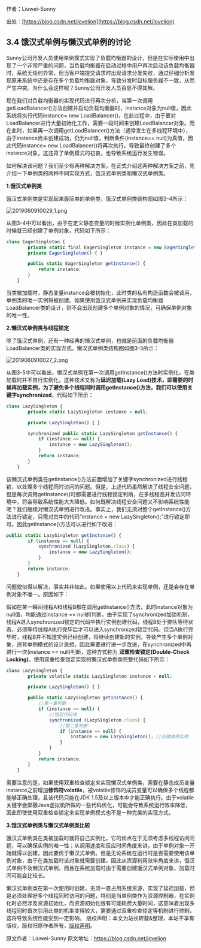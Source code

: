 

  
作者：Liuwei-Sunny

出处：[https://blog.csdn.net/lovelion](https://blog.csdn.net/lovelion)

## 3.4 饿汉式单例与懒汉式单例的讨论

Sunny公司开发人员使用单例模式实现了负载均衡器的设计，但是在实际使用中出现了一个非常严重的问题，当负载均衡器在启动过程中用户再次启动该负载均衡器时，系统无任何异常，但当客户端提交请求时出现请求分发失败，通过仔细分析发现原来系统中还是存在多个负载均衡器对象，导致分发时目标服务器不一致，从而产生冲突。为什么会这样呢？Sunny公司开发人员百思不得其解。

现在我们对负载均衡器的实现代码进行再次分析，当第一次调用getLoadBalancer()方法创建并启动负载均衡器时，instance对象为null值，因此系统将执行代码instance= new LoadBalancer()，在此过程中，由于要对LoadBalancer进行大量初始化工作，需要一段时间来创建LoadBalancer对象。而在此时，如果再一次调用getLoadBalancer()方法（通常发生在多线程环境中），由于instance尚未创建成功，仍为null值，判断条件(instance== null)为真值，因此代码instance= new LoadBalancer()将再次执行，导致最终创建了多个instance对象，这违背了单例模式的初衷，也导致系统运行发生错误。

如何解决该问题？我们至少有两种解决方案，在正式介绍这两种解决方案之前，先介绍一下单例类的两种不同实现方式，饿汉式单例类和懒汉式单例类。

**1.饿汉式单例类**

饿汉式单例类是实现起来最简单的单例类，饿汉式单例类结构图如图3-4所示：

![2019060910029_1.png](https://gitee.com/hezhiyuan007/java-study/raw/master/images/DesignMode2/802bb61c-b2ae-4e9f-b1d9-ac739e10ce76.png)

从图3-4中可以看出，由于在定义静态变量的时候实例化单例类，因此在类加载的时候就已经创建了单例对象，代码如下所示：

```js 
class EagerSingleton {
        private static final EagerSingleton instance = new EagerSingleton();
        private EagerSingleton() { }

        public static EagerSingleton getInstance() {
            return instance;
        }   
    }
```

当类被加载时，静态变量instance会被初始化，此时类的私有构造函数会被调用，单例类的唯一实例将被创建。如果使用饿汉式单例来实现负载均衡器LoadBalancer类的设计，则不会出现创建多个单例对象的情况，可确保单例对象的唯一性。

**2.懒汉式单例类与线程锁定**

除了饿汉式单例，还有一种经典的懒汉式单例，也就是前面的负载均衡器LoadBalancer类的实现方式。懒汉式单例类结构图如图3-5所示：

![2019060910027_2.png](https://gitee.com/hezhiyuan007/java-study/raw/master/images/DesignMode2/d6c7f014-0238-4895-9587-9fc4a52c24b9.png)

从图3-5中可以看出，懒汉式单例在第一次调用getInstance()方法时实例化，在类加载时并不自行实例化，这种技术又称为**延迟加载(Lazy Load)**技术，即需要的时候再加载实例，为了避免多个线程同时调用getInstance()方法，我们可以使用**关键字synchronized**，代码如下所示：

```js 
class LazySingleton {
        private static LazySingleton instance = null;

        private LazySingleton() { }

        synchronized public static LazySingleton getInstance() {
            if (instance == null) {
                instance = new LazySingleton();
            }
            return instance;
        }
    }
```

该懒汉式单例类在getInstance()方法前面增加了关键字synchronized进行线程锁，以处理多个线程同时访问的问题。但是，上述代码虽然解决了线程安全问题，但是每次调用getInstance()时都需要进行线程锁定判断，在多线程高并发访问环境中，将会导致系统性能大大降低。如何既解决线程安全问题又不影响系统性能呢？我们继续对懒汉式单例进行改进。事实上，我们无须对整个getInstance()方法进行锁定，只需对其中的代码“instance = new LazySingleton();”进行锁定即可。因此getInstance()方法可以进行如下改进：


```js 
public static LazySingleton getInstance() {
        if (instance == null) {
            synchronized (LazySingleton.class) {
                instance = new LazySingleton();
            }
        }
        return instance;
    }
```

问题貌似得以解决，事实并非如此。如果使用以上代码来实现单例，还是会存在单例对象不唯一。原因如下：

假如在某一瞬间线程A和线程B都在调用getInstance()方法，此时instance对象为null值，均能通过instance == null的判断。由于实现了synchronized加锁机制，线程A进入synchronized锁定的代码中执行实例创建代码，线程B处于排队等待状态，必须等待线程A执行完毕后才可以进入synchronized锁定代码。但当A执行完毕时，线程B并不知道实例已经创建，将继续创建新的实例，导致产生多个单例对象，违背单例模式的设计思想，因此需要进行进一步改进，在synchronized中再进行一次(instance == null)判断，这种方式称为 **双重检查锁定(Double-Check Locking)**。使用双重检查锁定实现的懒汉式单例类完整代码如下所示：

```js 
class LazySingleton {
        private volatile static LazySingleton instance = null;

        private LazySingleton() { }

        public static LazySingleton getInstance() {
            //第一重判断
            if (instance == null) {
                //锁定代码块
                synchronized (LazySingleton.class) {
                    //第二重判断
                    if (instance == null) {
                        instance = new LazySingleton(); //创建单例实例
                    }
                }
            }
            return instance;
        }
    }
```

需要注意的是，如果使用双重检查锁定来实现懒汉式单例类，需要在静态成员变量instance之前增加**修饰符volatile**，被volatile修饰的成员变量可以确保多个线程都能够正确处理，且该代码只能在JDK 1.5及以上版本中才能正确执行。由于volatile关键字会屏蔽Java虚拟机所做的一些代码优化，可能会导致系统运行效率降低，因此即使使用双重检查锁定来实现单例模式也不是一种完美的实现方式。

**3.饿汉式单例类与懒汉式单例类比较**

饿汉式单例类在类被加载时就将自己实例化，它的优点在于无须考虑多线程访问问题，可以确保实例的唯一性；从调用速度和反应时间角度来讲，由于单例对象一开始就得以创建，因此要优于懒汉式单例。但是无论系统在运行时是否需要使用该单例对象，由于在类加载时该对象就需要创建，因此从资源利用效率角度来讲，饿汉式单例不及懒汉式单例，而且在系统加载时由于需要创建饿汉式单例对象，加载时间可能会比较长。

懒汉式单例类在第一次使用时创建，无须一直占用系统资源，实现了延迟加载，但是必须处理好多个线程同时访问的问题，特别是当单例类作为资源控制器，在实例化时必然涉及资源初始化，而资源初始化很有可能耗费大量时间，这意味着出现多线程同时首次引用此类的机率变得较大，需要通过双重检查锁定等机制进行控制，这将导致系统性能受到一定影响。
版权声明：本文为站长转载&整理，本站不享有版权，版权归原作者所有，[版权声明](https://gitee.com/hezhiyuan007/java-notes/raw/master/disclaimer.md)。




原文作者：Liuwei-Sunny 原文地址：https://blog.csdn.net/lovelion